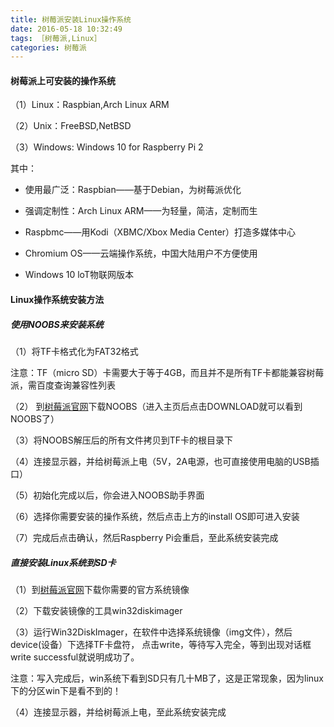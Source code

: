 ```yaml
---
title: 树莓派安装Linux操作系统
date: 2016-05-18 10:32:49
tags: ［树莓派,Linux］
categories: 树莓派
---
```


#### 树莓派上可安装的操作系统

（1）Linux：Raspbian,Arch Linux ARM

（2）Unix：FreeBSD,NetBSD

（3）Windows: Windows 10 for Raspberry Pi 2

<!--more-->

其中：

- 使用最广泛：Raspbian——基于Debian，为树莓派优化

- 强调定制性：Arch Linux ARM——为轻量，简洁，定制而生

- Raspbmc——用Kodi（XBMC/Xbox Media Center）打造多媒体中心

- Chromium OS——云端操作系统，中国大陆用户不方便使用

- Windows 10 loT物联网版本


#### Linux操作系统安装方法


##### 使用NOOBS来安装系统

（1）将TF卡格式化为FAT32格式

注意：TF（micro SD）卡需要大于等于4GB，而且并不是所有TF卡都能兼容树莓派，需百度查询兼容性列表

（2） 到[树莓派官网](www.raspberrypi.org)下载NOOBS（进入主页后点击DOWNLOAD就可以看到NOOBS了）

（3）将NOOBS解压后的所有文件拷贝到TF卡的根目录下

（4）连接显示器，并给树莓派上电（5V，2A电源，也可直接使用电脑的USB插口）

（5）初始化完成以后，你会进入NOOBS助手界面

（6）选择你需要安装的操作系统，然后点击上方的install OS即可进入安装

（7）完成后点击确认，然后Raspberry Pi会重启，至此系统安装完成

##### 直接安装Linux系统到SD卡

（1）到[树莓派官网](www.raspberrypi.org)下载你需要的官方系统镜像

（2）下载安装镜像的工具win32diskimager 

（3）运行Win32DiskImager，在软件中选择系统镜像（img文件），然后device(设备）下选择TF卡盘符，
点击write，等待写入完全，等到出现对话框write successful就说明成功了。

注意：写入完成后，win系统下看到SD只有几十MB了，这是正常现象，因为linux下的分区win下是看不到的！  

（4）连接显示器，并给树莓派上电，至此系统安装完成